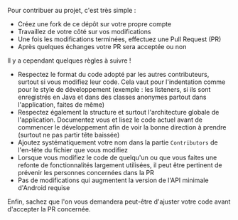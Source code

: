Pour contribuer au projet, c'est très simple : 

 * Créez une fork de ce dépôt sur votre propre compte
 * Travaillez de votre côté sur vos modifications
 * Une fois les modifications terminées, effectuez une Pull Request (PR)
 * Après quelques échanges votre PR sera acceptée ou non

Il y a cependant quelques règles à suivre !

 * Respectez le format du code adopté par les autres contributeurs, surtout si vous modifiez leur code. Cela vaut pour l'indentation comme pour le style de développement (exemple : les listeners, si ils sont enregistrés en Java et dans des classes anonymes partout dans l'application, faites de même)
 * Respectez également la structure et surtout l'architecture globale de l'application. Documentez vous et lisez le code actuel avant de commencer le développement afin de voir la bonne direction à prendre (surtout ne pas partir tête baissée)
 * Ajoutez systématiquement votre nom dans la partie `Contributors` de l'en-tête du fichier que vous modifiez
 * Lorsque vous modifiez le code de quelqu'un ou que vous faites une refonte de fonctionnalités largement utilisées, il peut être pertinent de prévenir les personnes concernées dans la PR
 * Pas de modifications qui augmentent la version de l'API minimale d'Android requise
 
 Enfin, sachez que l'on vous demandera peut-être d'ajuster votre code avant d'accepter la PR concernée.
